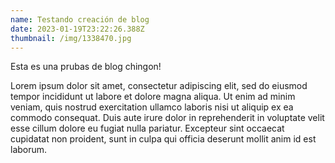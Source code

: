 ```yaml
---
name: Testando creación de blog
date: 2023-01-19T23:22:26.388Z
thumbnail: /img/1338470.jpg
---
```

E﻿sta es una prubas de blog chingon!

Lorem ipsum dolor sit amet, consectetur adipiscing elit, sed do eiusmod tempor incididunt ut labore et dolore magna aliqua. Ut enim ad minim veniam, quis nostrud exercitation ullamco laboris nisi ut aliquip ex ea commodo consequat. Duis aute irure dolor in reprehenderit in voluptate velit esse cillum dolore eu fugiat nulla pariatur. Excepteur sint occaecat cupidatat non proident, sunt in culpa qui officia deserunt mollit anim id est laborum.